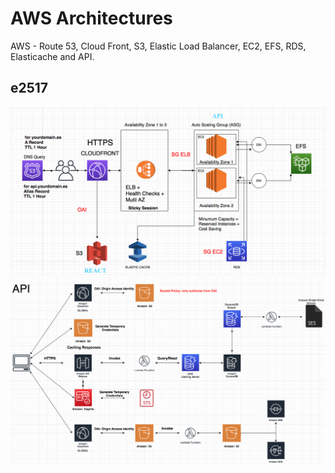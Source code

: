 # AWS Architectures

AWS - Route 53, Cloud Front, S3, Elastic Load Balancer, EC2, EFS, RDS, Elasticache and API.

## e2517

![classic][]
![modern][]

[classic]: https://github.com/E2517/aws-architectures/blob/master/classics%20architectures/5.1-%20classic_architecture.png
[modern]: https://github.com/E2517/aws-architectures/blob/master/lambdas%20architectures/1-%20serverless%20architecture.png
